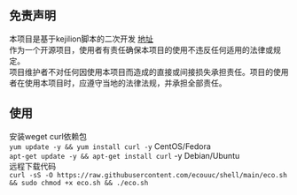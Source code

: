 ## 免责声明
本项目是基于kejilion脚本的二次开发 [地址](https://github.com/kejilion/sh) <br>
作为一个开源项目，使用者有责任确保本项目的使用不违反任何适用的法律或规定。<br>
项目维护者不对任何因使用本项目而造成的直接或间接损失承担责任。项目的使用者在使用本项目时，应遵守当地的法律法规，并承担全部责任。<br>

## 使用
安装weget curl依赖包<br>
`yum update -y && yum install curl -y`   CentOS/Fedora<br>
`apt-get update -y && apt-get install curl` -y   Debian/Ubuntu<br>
远程下载代码<br>
`curl -sS -O https://raw.githubusercontent.com/ecouuc/shell/main/eco.sh && sudo chmod +x eco.sh && ./eco.sh`
